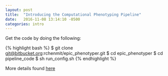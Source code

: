 ```yaml
---
layout: post
title:  "Introducing the Computational Phenotyping Pipeline"
date:   2016-11-08 13:14:10 -0500
categories: intro
---
```


Get the code by doing the following:

{% highlight bash %}
 $ git clone git@bitbucket.org:rchenmit/epic_phenotyper.git
 $ cd epic_phenotyper
 $ cd pipeline_code
 $ sh run_config.sh
{% endhighlight %}


More details found [here](/about/)


